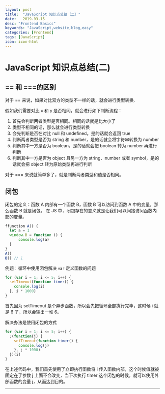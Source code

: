 ```yaml
---
layout: post
title:  "JavaScript 知识点总结（二）"
date:   2019-03-15
desc: "Frontend Basics"
keywords: "JavaScript,website,blog,easy"
categories: [Frontend]
tags: [JavaScript]
icon: icon-html
---
```

# JavaScript 知识点总结(二)

## **== 和 ===的区别**

对于 == 来说，如果对比双方的类型不一样的话，就会进行类型转换.

假如我们需要对比 x 和 y 是否相同，就会进行如下判断流程：

1. 首先会判断两者类型是否相同。相同的话就是比大小了
2. 类型不相同的话，那么就会进行类型转换
3. 会先判断是否在对比 null 和 undefined，是的话就会返回 true
4. 判断两者类型是否为 string 和 number，是的话就会将字符串转换为 number
5. 判断其中一方是否为 boolean，是的话就会把 boolean 转为 number 再进行判断
6. 判断其中一方是否为 object 且另一方为 string、number 或者 symbol，是的话就会把 object 转为原始类型再进行判断

对于 === 来说就简单多了，就是判断两者类型和值是否相同。

## **闭包**

闭包的定义：函数 A 内部有一个函数 B，函数 B 可以访问到函数 A 中的变量，那么函数 B 就是闭包。
在 JS 中，闭包存在的意义就是让我们可以间接访问函数内部的变量。

```js
ffunction A() {
  let a = 1
  window.B = function () {
      console.log(a)
  }
}
A()
B() // 1
```

例题：循环中使用闭包解决 `var` 定义函数的问题

```js
for (var i = 1; i <= 5; i++) {
  setTimeout(function timer() {
    console.log(i)
  }, i * 1000)
}
```

首先因为 setTimeout 是个异步函数，所以会先把循环全部执行完毕，这时候 i 就是 6 了，所以会输出一堆 6。

解决办法是使用闭包的方式

```js
for (var i = 1; i <= 5; i++) {
  ;(function(j) {
    setTimeout(function timer() {
      console.log(j)
    }, j * 1000)
  })(i)
}
```

在上述代码中，我们首先使用了立即执行函数将 i 传入函数内部，这个时候值就被固定在了参数 j 上面不会改变，当下次执行 timer 这个闭包的时候，就可以使用外部函数的变量 j，从而达到目的。

---
